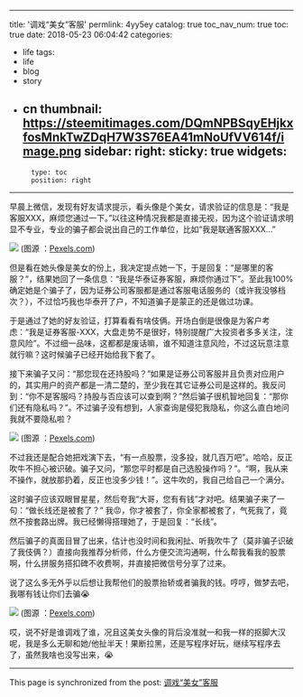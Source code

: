 
---
title: '调戏“美女”客服'
permlink: 4yy5ey
catalog: true
toc_nav_num: true
toc: true
date: 2018-05-23 06:04:42
categories:
- life
tags:
- life
- blog
- story
- cn
thumbnail: https://steemitimages.com/DQmNPBSqyEHjkxfosMnkTwZDqH7W3S76EA41mNoUfVV614f/image.png
sidebar:
    right:
        sticky: true
widgets:
    -
        type: toc
        position: right
---


早晨上微信，发现有好友请求提示，看头像是个美女，请求验证的信息是：“我是客服XXX，麻烦您通过一下。”以往这种情况我都是直接无视，因为这个验证请求明显不专业，专业的骗子都会说出自己的工作单位，比如“我是联通客服XXX...”

![](https://steemitimages.com/DQmNPBSqyEHjkxfosMnkTwZDqH7W3S76EA41mNoUfVV614f/image.png)
(图源 ：[Pexels.com](https://www.pexels.com))

但是看在她头像是美女的份上，我决定提点她一下，于是回复：“是哪里的客服？”，结果她回了一条信息：“我是华泰证券客服，麻烦你通过下”。至此我100%确定她是个骗子了，因为证券公司客服都是通过客服电话服务的（或许我没够档次？），不过恰巧我也华泰开了户，不知道骗子是蒙正的还是做过功课。

于是通过了她的好友验证，打算看看有啥伎俩。开场白倒是很像是为客户考虑：“我是证券客服-XXX，大盘走势不是很好，特别提醒广大投资者多多关注，注意风险”。不过细一品味，这都都是废话嘛，谁不知道注意风险，不过这玩意注意就行嘛？这时候骗子已经开始给我下套了。

接下来骗子又问：“那您现在还持股吗？”如果是证券公司客服并且负责对应用户的，其实用户的资产都是一清二楚的，至少我在其它证券公司是这样的。我反问到：“你不是客服吗？持股与否应该可以查到啊？”然后骗子很机智地回复：“那你们还有隐私吗？”。不过骗子没有想到，人家查询是侵犯我隐私，你这么直白地问我就不要隐私啦？

![](https://steemitimages.com/DQmShmiw9B9m3M8d71TTFbAuA3bACJxbKrgbVa5wenX2BBS/image.png)
(图源 ：[Pexels.com](https://www.pexels.com))

不过我还是配合她把戏演下去，“有一点股票，没多投，就几百万吧”。哈哈，反正吹牛不担心被识破。骗子又问，“那您平时都是自己选股操作吗？”。“啊，我从来不操作，就放那扔着，反正也没多少钱！”。这牛吹的，我自己给自己一个满分。

这时骗子应该双眼冒星星，然后夸我“大哥，您有有钱”才对吧。结果骗子来了一句：“做长线还是被套了？” 我😡，你才被套了，你全家都被套了，气死我了，竟然不按套路出牌。我已经懒得搭理她了，于是回复：“长线”。

然后骗子的真面目冒了出来，估计也没时间和我闲扯、听我吹牛了（莫非骗子识破了我伎俩？）直接向我推荐分析师，什么方便交流沟通啊，什么帮我看我的股票啊，什么拼服务搭扣碑不收费啊，并直接把微信号分享了过来。

说了这么多无外乎以后想让我帮他们的股票抬轿或者骗我的钱。哼哼，做梦去吧，我哪有钱让你们去骗😭

![](https://steemitimages.com/DQmNXTaCWp3WFL9ioQW5M49CyrEFFbdP2n4c7oMX5H6xN3g/image.png)
(图源 ：[Pexels.com](https://www.pexels.com))

哎，说不好是谁调戏了谁，况且这美女头像的背后没准就一和我一样的抠脚大汉呢，我是多么无聊和她/他扯半天！果断拉黑，还是写程序好玩，继续写程序去了，虽然我啥也没写出来，😭

- - -

This page is synchronized from the post: [调戏“美女”客服](https://steemit.com/@oflyhigh/4yy5ey)
